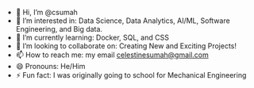 - 👋 Hi, I’m @csumah
- 👀 I’m interested in: Data Science, Data Analytics, AI/ML, Software Engineering, and Big data.
- 🌱 I’m currently learning: Docker, SQL, and CSS
- 💞️ I’m looking to collaborate on: Creating New and Exciting Projects!
- 📫 How to reach me: my email celestinesumah@gmail.com
- 😄 Pronouns: He/Him
- ⚡ Fun fact: I was originally going to school for Mechanical Engineering

<!---
csumah/csumah is a ✨ special ✨ repository because its `README.md` (this file) appears on your GitHub profile.
You can click the Preview link to take a look at your changes.
--->
